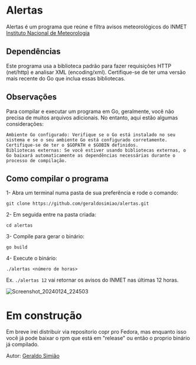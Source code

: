 # Alertas
Alertas é um programa que reúne e filtra avisos meteorológicos do INMET [Instituto Nacional de Meteorologia](https://alertas2.inmet.gov.br/)  

## Dependências
Este programa usa a biblioteca padrão para fazer requisições HTTP (net/http) e analisar XML (encoding/xml). Certifique-se de ter uma versão mais recente do Go que inclua essas bibliotecas.

## Observações
Para compilar e executar um programa em Go, geralmente, você não precisa de muitos arquivos adicionais. No entanto, aqui estão algumas considerações:

    Ambiente Go configurado: Verifique se o Go está instalado no seu sistema e se o seu ambiente Go está configurado corretamente. Certifique-se de ter o $GOPATH e $GOBIN definidos.
    Bibliotecas externas: Se você estiver usando bibliotecas externas, o Go baixará automaticamente as dependências necessárias durante o processo de compilação.

## Como compilar o programa
1- Abra um terminal numa pasta de sua preferência e rode o comando:

    git clone https://github.com/geraldosimiao/alertas.git

2- Em seguida entre na pasta criada:
    
    cd alertas
    
3- Compile para gerar o binário:

    go build

4- Execute o binário:

    ./alertas <número de horas>
Ex. ```./alertas 12``` vai retornar os avisos do INMET nas últimas 12 horas.

![Screenshot_20240124_224503](https://github.com/geraldosimiao/alertas/assets/72357821/880e85b0-41af-4f2e-86ac-e012909704a3)


# Em construção
Em breve irei distribuir via repositorio copr pro Fedora, mas enquanto isso você já pode baixar o rpm que está em "release" ou então o proprio binário já compilado.

Autor: [Geraldo Simião](https://fedoraproject.org/wiki/User:Geraldosimiao)

